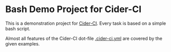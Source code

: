 
Bash Demo Project for Cider-CI
==============================

This is a demonstration project for [Cider-CI][]. Every task is based on
a simple bash script.

Almost all features of the Cider-CI dot-file [.cider-ci.yml](.cider-ci.yml) are
covered by the given examples.


  [Cider-CI]: https://github.com/cider-ci/cider-ci
